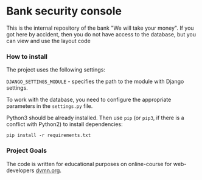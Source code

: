 # Bank security console

This is the internal repository of the bank "We will take your money". If you got here by accident, then you do not have access to the database, but you can view and use the layout code

### How to install

The project uses the following settings:

`DJANGO_SETTINGS_MODULE` - specifies the path to the module with Django settings.

To work with the database, you need to configure the appropriate parameters in the `settings.py` file.

Python3 should be already installed. 
Then use `pip` (or `pip3`, if there is a conflict with Python2) to install dependencies:
```
pip install -r requirements.txt
```

### Project Goals

The code is written for educational purposes on online-course for web-developers [dvmn.org](https://dvmn.org/).

